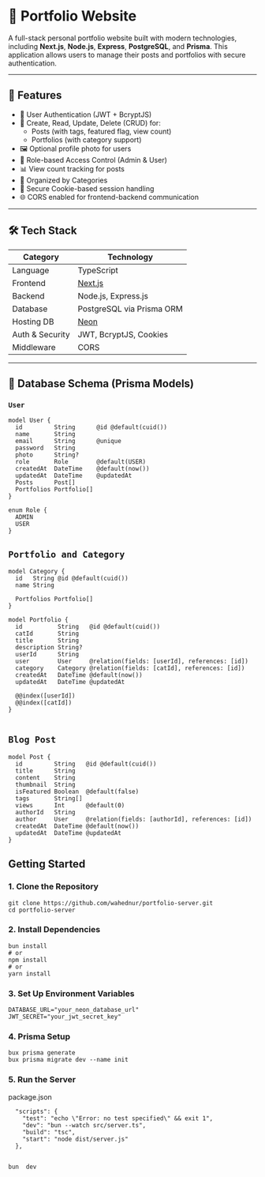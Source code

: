 # 📁 Portfolio Website

A full-stack personal portfolio website built with modern technologies, including **Next.js**, **Node.js**, **Express**, **PostgreSQL**, and **Prisma**. This application allows users to manage their posts and portfolios with secure authentication.

---

## 🚀 Features

- 🔐 User Authentication (JWT + BcryptJS)
- 📝 Create, Read, Update, Delete (CRUD) for:
  - Posts (with tags, featured flag, view count)
  - Portfolios (with category support)
- 🖼️ Optional profile photo for users
- 🧠 Role-based Access Control (Admin & User)
- 📊 View count tracking for posts
- 📁 Organized by Categories
- 🍪 Secure Cookie-based session handling
- 🌐 CORS enabled for frontend-backend communication

---

## 🛠️ Tech Stack

| Category        | Technology                    |
| --------------- | ----------------------------- |
| Language        | TypeScript                    |
| Frontend        | [Next.js](https://nextjs.org) |
| Backend         | Node.js, Express.js           |
| Database        | PostgreSQL via Prisma ORM     |
| Hosting DB      | [Neon](https://neon.tech)     |
| Auth & Security | JWT, BcryptJS, Cookies        |
| Middleware      | CORS                          |

---

## 🧩 Database Schema (Prisma Models)

### `User`

```prisma
model User {
  id         String      @id @default(cuid())
  name       String
  email      String      @unique
  password   String
  photo      String?
  role       Role        @default(USER)
  createdAt  DateTime    @default(now())
  updatedAt  DateTime    @updatedAt
  Posts      Post[]
  Portfolios Portfolio[]
}

enum Role {
  ADMIN
  USER
}
```

## `Portfolio and Category`

```
model Category {
  id   String @id @default(cuid())
  name String

  Portfolios Portfolio[]
}

model Portfolio {
  id          String   @id @default(cuid())
  catId       String
  title       String
  description String?
  userId      String
  user        User     @relation(fields: [userId], references: [id])
  category    Category @relation(fields: [catId], references: [id])
  createdAt   DateTime @default(now())
  updatedAt   DateTime @updatedAt

  @@index([userId])
  @@index([catId])
}


```

## `Blog Post`

```
model Post {
  id         String   @id @default(cuid())
  title      String
  content    String
  thumbnail  String
  isFeatured Boolean  @default(false)
  tags       String[]
  views      Int      @default(0)
  authorId   String
  author     User     @relation(fields: [authorId], references: [id])
  createdAt  DateTime @default(now())
  updatedAt  DateTime @updatedAt
}
```

## Getting Started

### 1. Clone the Repository

```
git clone https://github.com/wahednur/portfolio-server.git
cd portfolio-server

```

### 2. Install Dependencies

```
bun install
# or
npm install
# or
yarn install

```

### 3. Set Up Environment Variables

```
DATABASE_URL="your_neon_database_url"
JWT_SECRET="your_jwt_secret_key"

```

### 4. Prisma Setup

```
bux prisma generate
bux prisma migrate dev --name init

```

### 5. Run the Server

package.json

```
  "scripts": {
    "test": "echo \"Error: no test specified\" && exit 1",
    "dev": "bun --watch src/server.ts",
    "build": "tsc",
    "start": "node dist/server.js"
  },


bun  dev
```
